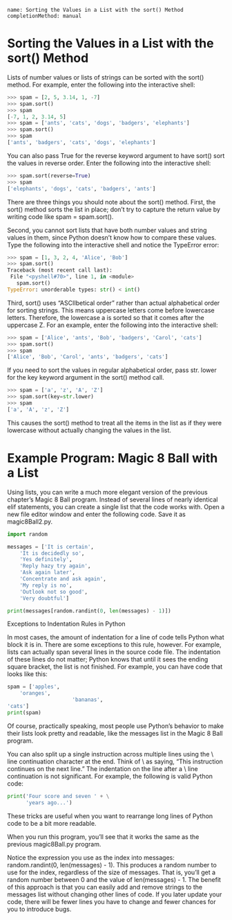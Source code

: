 ```ngMeta
name: Sorting the Values in a List with the sort() Method
completionMethod: manual
```
# Sorting the Values in a List with the sort() Method
Lists of number values or lists of strings can be sorted with the sort() method. For example, enter the following into the interactive shell:

```python
>>> spam = [2, 5, 3.14, 1, -7]
>>> spam.sort()
>>> spam
[-7, 1, 2, 3.14, 5]
>>> spam = ['ants', 'cats', 'dogs', 'badgers', 'elephants']
>>> spam.sort()
>>> spam
['ants', 'badgers', 'cats', 'dogs', 'elephants']
```
You can also pass True for the reverse keyword argument to have sort() sort the values in reverse order. Enter the following into the interactive shell:

```python
>>> spam.sort(reverse=True)
>>> spam
['elephants', 'dogs', 'cats', 'badgers', 'ants']
```
There are three things you should note about the sort() method. First, the sort() method sorts the list in place; don’t try to capture the return value by writing code like spam = spam.sort().

Second, you cannot sort lists that have both number values and string values in them, since Python doesn’t know how to compare these values. Type the following into the interactive shell and notice the TypeError error:

```python
>>> spam = [1, 3, 2, 4, 'Alice', 'Bob']
>>> spam.sort()
Traceback (most recent call last):
 File "<pyshell#70>", line 1, in <module>
   spam.sort()
TypeError: unorderable types: str() < int()
```
Third, sort() uses “ASCIIbetical order” rather than actual alphabetical order for sorting strings. This means uppercase letters come before lowercase letters. Therefore, the lowercase a is sorted so that it comes after the uppercase Z. For an example, enter the following into the interactive shell:

```python
>>> spam = ['Alice', 'ants', 'Bob', 'badgers', 'Carol', 'cats']
>>> spam.sort()
>>> spam
['Alice', 'Bob', 'Carol', 'ants', 'badgers', 'cats']
```
If you need to sort the values in regular alphabetical order, pass str. lower for the key keyword argument in the sort() method call.

```python
>>> spam = ['a', 'z', 'A', 'Z']
>>> spam.sort(key=str.lower)
>>> spam
['a', 'A', 'z', 'Z']
```
This causes the sort() method to treat all the items in the list as if they were lowercase without actually changing the values in the list.

# Example Program: Magic 8 Ball with a List
Using lists, you can write a much more elegant version of the previous chapter’s Magic 8 Ball program. Instead of several lines of nearly identical elif statements, you can create a single list that the code works with. Open a new file editor window and enter the following code. Save it as magic8Ball2.py.

```python
import random

messages = ['It is certain',
    'It is decidedly so',
    'Yes definitely',
    'Reply hazy try again',
    'Ask again later',
    'Concentrate and ask again',
    'My reply is no',
    'Outlook not so good',
    'Very doubtful']

print(messages[random.randint(0, len(messages) - 1)])
```
Exceptions to Indentation Rules in Python

In most cases, the amount of indentation for a line of code tells Python what block it is in. There are some exceptions to this rule, however. For example, lists can actually span several lines in the source code file. The indentation of these lines do not matter; Python knows that until it sees the ending square bracket, the list is not finished. For example, you can have code that looks like this:

```python
spam = ['apples',
    'oranges',
                     'bananas',
'cats']
print(spam)
```
Of course, practically speaking, most people use Python’s behavior to make their lists look pretty and readable, like the messages list in the Magic 8 Ball program.

You can also split up a single instruction across multiple lines using the \ line continuation character at the end. Think of \ as saying, “This instruction continues on the next line.” The indentation on the line after a \ line continuation is not significant. For example, the following is valid Python code:

```python
print('Four score and seven ' + \
      'years ago...')
```
These tricks are useful when you want to rearrange long lines of Python code to be a bit more readable.

When you run this program, you’ll see that it works the same as the previous magic8Ball.py program.

Notice the expression you use as the index into messages: random.randint(0, len(messages) - 1). This produces a random number to use for the index, regardless of the size of messages. That is, you’ll get a random number between 0 and the value of len(messages) - 1. The benefit of this approach is that you can easily add and remove strings to the messages list without changing other lines of code. If you later update your code, there will be fewer lines you have to change and fewer chances for you to introduce bugs.

